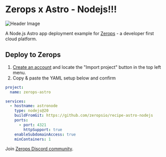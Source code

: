# Zerops x Astro - Nodejs!!!

![Header Image](header.png)

A Node.js Astro app deployment example for [Zerops](https://zerops.io) - a developer first cloud platform.

## Deploy to Zerops

1. [Create an account](https://app.zerops.io/registration) and locate the "Import project" button in the top left menu.
2. Copy & paste the YAML setup below and confirm

```yaml
project:
  name: zerops-astro

services:
  - hostname: astronode
    type: nodejs@20
    buildFromGit: https://github.com/zeropsio/recipe-astro-nodejs
    ports:
      - port: 4321
        httpSupport: true
    enableSubdomainAccess: true
    minContainers: 1
```

Join [Zerops Discord community](https://discord.com/invite/WDvCZ54).
